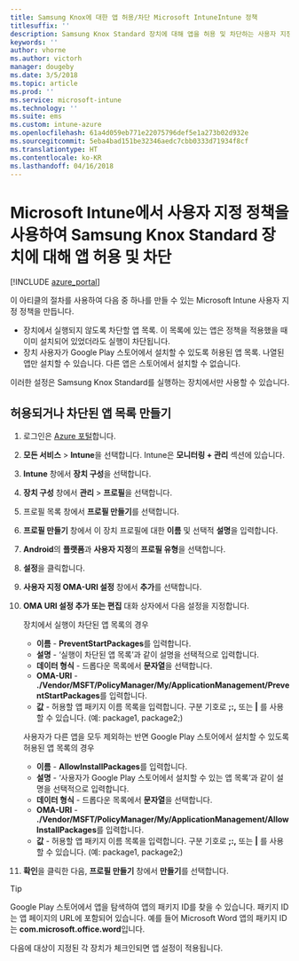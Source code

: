 ```yaml
---
title: Samsung Knox에 대한 앱 허용/차단 Microsoft IntuneIntune 정책
titlesuffix: ''
description: Samsung Knox Standard 장치에 대해 앱을 허용 및 차단하는 사용자 지정 프로필을 만듭니다.
keywords: ''
author: vhorne
ms.author: victorh
manager: dougeby
ms.date: 3/5/2018
ms.topic: article
ms.prod: ''
ms.service: microsoft-intune
ms.technology: ''
ms.suite: ems
ms.custom: intune-azure
ms.openlocfilehash: 61a4d059eb771e22075796def5e1a273b02d932e
ms.sourcegitcommit: 5eba4bad151be32346aedc7cbb0333d71934f8cf
ms.translationtype: HT
ms.contentlocale: ko-KR
ms.lasthandoff: 04/16/2018
---
```

# <a name="use-custom-policies-in-microsoft-intune-to-allow-and-block-apps-for-samsung-knox-standard-devices"></a>Microsoft Intune에서 사용자 지정 정책을 사용하여 Samsung Knox Standard 장치에 대해 앱 허용 및 차단 

[!INCLUDE [azure_portal](./includes/azure_portal.md)]

이 아티클의 절차를 사용하여 다음 중 하나를 만들 수 있는 Microsoft Intune 사용자 지정 정책을 만듭니다.

- 장치에서 실행되지 않도록 차단할 앱 목록. 이 목록에 있는 앱은 정책을 적용했을 때 이미 설치되어 있었더라도 실행이 차단됩니다.
- 장치 사용자가 Google Play 스토어에서 설치할 수 있도록 허용된 앱 목록. 나열된 앱만 설치할 수 있습니다. 다른 앱은 스토어에서 설치할 수 없습니다.

이러한 설정은 Samsung Knox Standard를 실행하는 장치에서만 사용할 수 있습니다.

## <a name="create-an-allowed-or-blocked-app-list"></a>허용되거나 차단된 앱 목록 만들기

1. 로그인은 [Azure 포털](https://portal.azure.com)합니다.
2. **모든 서비스** > **Intune**을 선택합니다. Intune은 **모니터링 + 관리** 섹션에 있습니다.
3. **Intune** 창에서 **장치 구성**을 선택합니다.
2. **장치 구성** 창에서 **관리** > **프로필**을 선택합니다.
2. 프로필 목록 창에서 **프로필 만들기**를 선택합니다.
3. **프로필 만들기** 창에서 이 장치 프로필에 대한 **이름** 및 선택적 **설명**을 입력합니다.
2. **Android**의 **플랫폼**과 **사용자 지정**의 **프로필 유형**을 선택합니다.
3. **설정**을 클릭합니다.
3. **사용자 지정 OMA-URI 설정** 창에서 **추가**를 선택합니다.
4. **OMA URI 설정 추가 또는 편집** 대화 상자에서 다음 설정을 지정합니다.

   장치에서 실행이 차단된 앱 목록의 경우

   - **이름** - **PreventStartPackages**를 입력합니다.
   - **설명** - ‘실행이 차단된 앱 목록’과 같이 설명을 선택적으로 입력합니다.
   -    **데이터 형식** - 드롭다운 목록에서 **문자열**을 선택합니다.
   -    **OMA-URI** - **./Vendor/MSFT/PolicyManager/My/ApplicationManagement/PreventStartPackages**를 입력합니다.
   -    **값** - 허용할 앱 패키지 이름 목록을 입력합니다. 구분 기호로 **;:,** 또는 **|** 를 사용할 수 있습니다. (예: package1, package2;)

   사용자가 다른 앱을 모두 제외하는 반면 Google Play 스토어에서 설치할 수 있도록 허용된 앱 목록의 경우
   - **이름** - **AllowInstallPackages**를 입력합니다.
   - **설명** - ‘사용자가 Google Play 스토어에서 설치할 수 있는 앱 목록’과 같이 설명을 선택적으로 입력합니다.
   - **데이터 형식** - 드롭다운 목록에서 **문자열**을 선택합니다.
   - **OMA-URI** - **./Vendor/MSFT/PolicyManager/My/ApplicationManagement/AllowInstallPackages**를 입력합니다.
   - **값** - 허용할 앱 패키지 이름 목록을 입력합니다. 구분 기호로 **;:,** 또는 **|** 를 사용할 수 있습니다. (예: package1, package2;)

4. **확인**을 클릭한 다음, **프로필 만들기** 창에서 **만들기**를 선택합니다.

>[!TIP]
> Google Play 스토어에서 앱을 탐색하여 앱의 패키지 ID를 찾을 수 있습니다. 패키지 ID는 앱 페이지의 URL에 포함되어 있습니다. 예를 들어 Microsoft Word 앱의 패키지 ID는 **com.microsoft.office.word**입니다.

다음에 대상이 지정된 각 장치가 체크인되면 앱 설정이 적용됩니다.


<!---## Assign the custom profile--->
